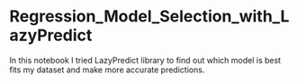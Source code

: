 # Regression_Model_Selection_with_LazyPredict

In this notebook I tried LazyPredict library to find out which model is best fits my dataset and make more accurate predictions.
